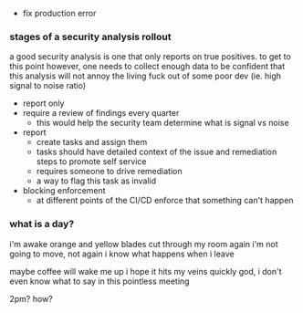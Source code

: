 
- fix production error
### stages of a security analysis rollout
a good security analysis is one that only reports on true positives. to get to this point however, one needs to collect enough data to be confident that this analysis will not annoy the living fuck out of some poor dev (ie. high signal to noise ratio)
- report only
- require a review of findings every quarter
	- this would help the security team determine what is signal vs noise
- report 
	- create tasks and assign them
	- tasks should have detailed context of the issue and remediation steps to promote self service 
	- requires someone to drive remediation 
	- a way to flag this task as invalid
- blocking enforcement
	- at different points of the CI/CD enforce that something can't happen

### what is a day?
i'm awake
orange and yellow blades cut through my room
again
i'm not going to move, not again
i know what happens when i leave

maybe coffee will wake me up
i hope it hits my veins quickly
god, i don't even know what to say in this pointless meeting

2pm? how?
